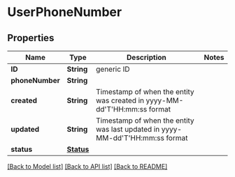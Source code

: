 # UserPhoneNumber

## Properties
Name | Type | Description | Notes
------------ | ------------- | ------------- | -------------
**ID** | **String** | generic ID | 
**phoneNumber** | **String** |  | 
**created** | **String** | Timestamp of when the entity was created in yyyy-MM-dd&#39;T&#39;HH:mm:ss format | 
**updated** | **String** | Timestamp of when the entity was last updated in yyyy-MM-dd&#39;T&#39;HH:mm:ss format | 
**status** | [**Status**](Status.md) |  | 

[[Back to Model list]](../README.md#documentation-for-models) [[Back to API list]](../README.md#documentation-for-api-endpoints) [[Back to README]](../README.md)


